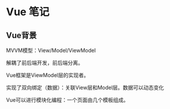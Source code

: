 # Vue 笔记

## Vue背景
MVVM模型：View/Model/ViewModel

解耦了前后端开发，前后端分离。

Vue框架是ViewModel层的实现者。

实现了双向绑定（数据）：关联View层和Model层。数据可以动态变化


Vue可以进行模块化编程：一个页面由几个模板组成。


